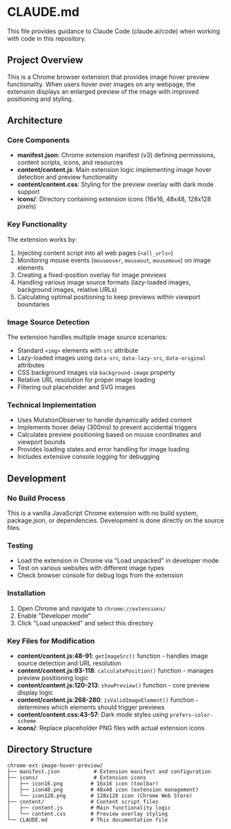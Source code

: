 # CLAUDE.md

This file provides guidance to Claude Code (claude.ai/code) when working with code in this repository.

## Project Overview

This is a Chrome browser extension that provides image hover preview functionality. When users hover over images on any webpage, the extension displays an enlarged preview of the image with improved positioning and styling.

## Architecture

### Core Components

- **manifest.json**: Chrome extension manifest (v3) defining permissions, content scripts, icons, and resources
- **content/content.js**: Main extension logic implementing image hover detection and preview functionality
- **content/content.css**: Styling for the preview overlay with dark mode support
- **icons/**: Directory containing extension icons (16x16, 48x48, 128x128 pixels)

### Key Functionality

The extension works by:
1. Injecting content script into all web pages (`<all_urls>`)
2. Monitoring mouse events (`mouseover`, `mouseout`, `mousemove`) on image elements
3. Creating a fixed-position overlay for image previews
4. Handling various image source formats (lazy-loaded images, background images, relative URLs)
5. Calculating optimal positioning to keep previews within viewport boundaries

### Image Source Detection

The extension handles multiple image source scenarios:
- Standard `<img>` elements with `src` attribute
- Lazy-loaded images using `data-src`, `data-lazy-src`, `data-original` attributes
- CSS background images via `background-image` property
- Relative URL resolution for proper image loading
- Filtering out placeholder and SVG images

### Technical Implementation

- Uses MutationObserver to handle dynamically added content
- Implements hover delay (300ms) to prevent accidental triggers
- Calculates preview positioning based on mouse coordinates and viewport bounds
- Provides loading states and error handling for image loading
- Includes extensive console logging for debugging

## Development

### No Build Process
This is a vanilla JavaScript Chrome extension with no build system, package.json, or dependencies. Development is done directly on the source files.

### Testing
- Load the extension in Chrome via "Load unpacked" in developer mode
- Test on various websites with different image types
- Check browser console for debug logs from the extension

### Installation
1. Open Chrome and navigate to `chrome://extensions/`
2. Enable "Developer mode"
3. Click "Load unpacked" and select this directory

### Key Files for Modification

- **content/content.js:48-91**: `getImageSrc()` function - handles image source detection and URL resolution
- **content/content.js:93-118**: `calculatePosition()` function - manages preview positioning logic
- **content/content.js:120-213**: `showPreview()` function - core preview display logic
- **content/content.js:268-280**: `isValidImageElement()` function - determines which elements should trigger previews
- **content/content.css:43-57**: Dark mode styles using `prefers-color-scheme`
- **icons/**: Replace placeholder PNG files with actual extension icons

## Directory Structure

```
chrome-ext-image-hover-preview/
├── manifest.json           # Extension manifest and configuration
├── icons/                  # Extension icons
│   ├── icon16.png         # 16x16 icon (toolbar)
│   ├── icon48.png         # 48x48 icon (extension management)
│   └── icon128.png        # 128x128 icon (Chrome Web Store)
├── content/               # Content script files
│   ├── content.js         # Main functionality logic
│   └── content.css        # Preview overlay styling
└── CLAUDE.md              # This documentation file
```